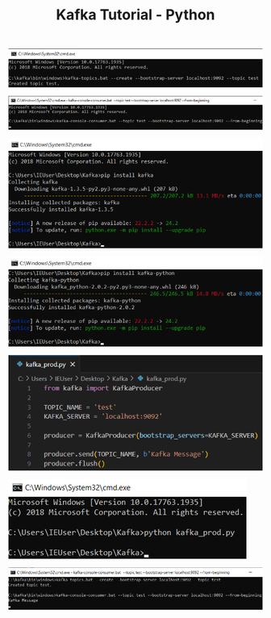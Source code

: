 <h1 align="center">Kafka Tutorial - Python</h1></br>

<img src="./img/kafka_45.png"></br>

<img src="./img/kafka_46.png"></br>

<img src="./img/kafka_47.png"></br>

<img src="./img/kafka_48.png"></br>

<img src="./img/kafka_49.png"></br>

<img src="./img/kafka_50.png"></br>

<img src="./img/kafka_51.png"></br>
